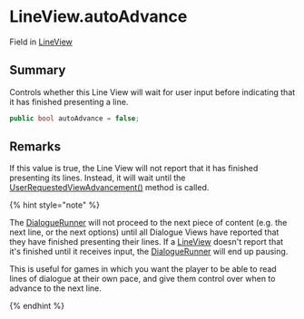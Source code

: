 # LineView.autoAdvance

Field in [LineView](/docs/api/csharp/yarn.unity.legacy.lineview.md)

## Summary


Controls whether this Line View will wait for user input before
indicating that it has finished presenting a line.


```csharp
public bool autoAdvance = false;
```

## Remarks

<p>
If this value is true, the Line View will not report that it has
finished presenting its lines. Instead, it will wait until the <a href="yarn.unity.legacy.lineview.userrequestedviewadvancement.md">UserRequestedViewAdvancement()</a> method is called.
</p> <p>
{% hint style="note" %}
<p>The <a href="yarn.unity.dialoguerunner.md">DialogueRunner</a> will not
proceed to the next piece of content (e.g. the next line, or the
next options) until all Dialogue Views have reported that they have
finished presenting their lines. If a <a href="yarn.unity.legacy.lineview.md">LineView</a> doesn't
report that it's finished until it receives input, the <a href="yarn.unity.dialoguerunner.md">DialogueRunner</a> will end up pausing.</p><p>
This is useful for games in which you want the player to be able to
read lines of dialogue at their own pace, and give them control over
when to advance to the next line.</p>
{% endhint %}
</p>

